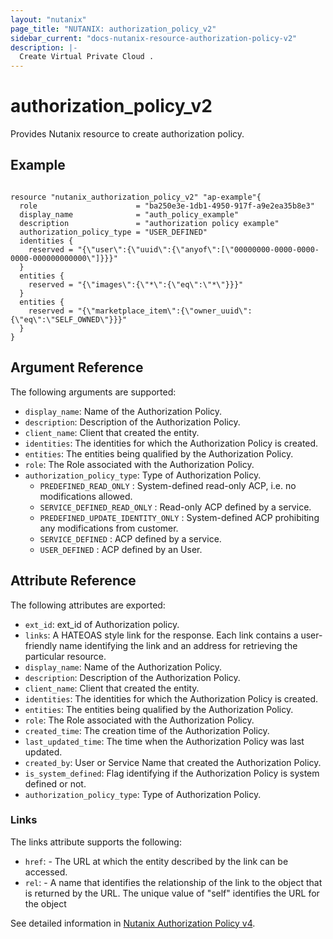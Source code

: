 ```yaml
---
layout: "nutanix"
page_title: "NUTANIX: authorization_policy_v2"
sidebar_current: "docs-nutanix-resource-authorization-policy-v2"
description: |-
  Create Virtual Private Cloud .
---
```


# authorization_policy_v2

Provides Nutanix resource to create authorization policy.


## Example

```hcl

resource "nutanix_authorization_policy_v2" "ap-example"{
  role                      = "ba250e3e-1db1-4950-917f-a9e2ea35b8e3"
  display_name              = "auth_policy_example"
  description               = "authorization policy example"
  authorization_policy_type = "USER_DEFINED"
  identities {
    reserved = "{\"user\":{\"uuid\":{\"anyof\":[\"00000000-0000-0000-0000-000000000000\"]}}}"
  }
  entities {
    reserved = "{\"images\":{\"*\":{\"eq\":\"*\"}}}"
  }
  entities {
    reserved = "{\"marketplace_item\":{\"owner_uuid\":{\"eq\":\"SELF_OWNED\"}}}"
  }
}
```

## Argument Reference

The following arguments are supported:

* `display_name`: Name of the Authorization Policy.
* `description`: Description of the Authorization Policy.
* `client_name`: Client that created the entity.
* `identities`: The identities for which the Authorization Policy is created.
* `entities`: The entities being qualified by the Authorization Policy.
* `role`: The Role associated with the Authorization Policy.
* `authorization_policy_type`: Type of Authorization Policy.
    * `PREDEFINED_READ_ONLY` : System-defined read-only ACP, i.e. no modifications allowed.
    * `SERVICE_DEFINED_READ_ONLY` : Read-only ACP defined by a service.
    * `PREDEFINED_UPDATE_IDENTITY_ONLY` : System-defined ACP prohibiting any modifications from customer.
    * `SERVICE_DEFINED` : ACP defined by a service.
    * `USER_DEFINED` : ACP defined by an User.

## Attribute Reference

The following attributes are exported:
* `ext_id`: ext_id of Authorization policy.
* `links`: A HATEOAS style link for the response. Each link contains a user-friendly name identifying the link and an address for retrieving the particular resource.
* `display_name`: Name of the Authorization Policy.
* `description`: Description of the Authorization Policy.
* `client_name`: Client that created the entity.
* `identities`: The identities for which the Authorization Policy is created.
* `entities`: The entities being qualified by the Authorization Policy.
* `role`: The Role associated with the Authorization Policy.
* `created_time`: The creation time of the Authorization Policy.
* `last_updated_time`: The time when the Authorization Policy was last updated.
* `created_by`: User or Service Name that created the Authorization Policy.
* `is_system_defined`: Flag identifying if the Authorization Policy is system defined or not.
* `authorization_policy_type`: Type of Authorization Policy.


### Links

The links attribute supports the following:

* `href`: - The URL at which the entity described by the link can be accessed.
* `rel`: - A name that identifies the relationship of the link to the object that is returned by the URL. The unique value of "self" identifies the URL for the object


See detailed information in [Nutanix Authorization Policy v4](https://developers.nutanix.com/api-reference?namespace=iam&version=v4.0#tag/AuthorizationPolicies/operation/createAuthorizationPolicy).
